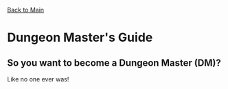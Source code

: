 [Back to Main](https://jtrinh3.github.io/Guild-of-the-Fangs-Documents/)

# Dungeon Master's Guide

## So you want to become a Dungeon Master (DM)?
Like no one ever was!
